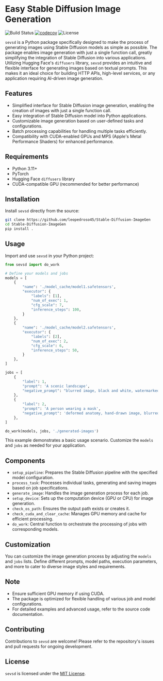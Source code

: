 # Easy Stable Diffusion Image Generation

![Build Status](https://github.com/leopedroso45/Stable-Diffusion-ImageGen/actions/workflows/python-package.yml/badge.svg)
[![codecov](https://codecov.io/gh/leopedroso45/Stable-Diffusion-ImageGen/branch/main/graph/badge.svg?token=YOUR_TOKEN)](https://codecov.io/gh/leopedroso45/Stable-Diffusion-ImageGen)
![License](https://img.shields.io/github/license/leopedroso45/Stable-Diffusion-ImageGen)

`sevsd` is a Python package specifically designed to make the process of generating images using Stable Diffusion models as simple as possible. The package enables image generation with just a single function call, greatly simplifying the integration of Stable Diffusion into various applications. Utilizing Hugging Face's `diffusers` library, `sevsd` provides an intuitive and flexible interface for generating images based on textual prompts. This makes it an ideal choice for building HTTP APIs, high-level services, or any application requiring AI-driven image generation.

## Features

- Simplified interface for Stable Diffusion image generation, enabling the creation of images with just a single function call.
- Easy integration of Stable Diffusion model into Python applications.
- Customizable image generation based on user-defined tasks and configurations.
- Batch processing capabilities for handling multiple tasks efficiently.
- Compatibility with CUDA-enabled GPUs and MPS (Apple's Metal Performance Shaders) for enhanced performance.

## Requirements

- Python 3.11+
- PyTorch
- Hugging Face `diffusers` library
- CUDA-compatible GPU (recommended for better performance)

## Installation

Install `sevsd` directly from the source:

```bash
git clone https://github.com/leopedroso45/Stable-Diffusion-ImageGen
cd Stable-Diffusion-ImageGen
pip install .
````

## Usage

Import and use `sevsd` in your Python project:

```python
from sevsd import do_work

# Define your models and jobs
models = [
    {
        "name": './model_cache/model1.safetensors',
        "executor": {
            "labels": [1],
            "num_of_exec": 1,
            "cfg_scale": 7,
            "inference_steps": 100,
        }
    },
    {
        "name": './model_cache/model2.safetensors',
        "executor": {
            "labels": [2],
            "num_of_exec": 2,
            "cfg_scale": 6,
            "inference_steps": 50,
        }
    },
]

jobs = [
    {
        "label": 1,
        "prompt": 'A scenic landscape',
        "negative_prompt": "blurred image, black and white, watermarked image",
    },
    {
        "label": 2,
        "prompt": 'A person wearing a mask',
        "negative_prompt": 'deformed anatomy, hand-drawn image, blurred image',
    },
]

do_work(models, jobs, './generated-images')
```

This example demonstrates a basic usage scenario. Customize the `models` and `jobs` as needed for your application.

## Components

- `setup_pipeline`: Prepares the Stable Diffusion pipeline with the specified model configuration.
- `process_task`: Processes individual tasks, generating and saving images based on job specifications.
- `generate_image`: Handles the image generation process for each job.
- `setup_device`: Sets up the computation device (GPU or CPU) for image generation.
- `check_os_path`: Ensures the output path exists or creates it.
- `check_cuda_and_clear_cache`: Manages GPU memory and cache for efficient processing.
- `do_work`: Central function to orchestrate the processing of jobs with corresponding models.

## Customization

You can customize the image generation process by adjusting the `models` and `jobs` lists. Define different prompts, model paths, execution parameters, and more to cater to diverse image styles and requirements.

## Note

- Ensure sufficient GPU memory if using CUDA.
- The package is optimized for flexible handling of various job and model configurations.
- For detailed examples and advanced usage, refer to the source code documentation.

## Contributing

Contributions to `sevsd` are welcome! Please refer to the repository's issues and pull requests for ongoing development.

## License

`sevsd` is licensed under the [MIT License](LICENSE).
